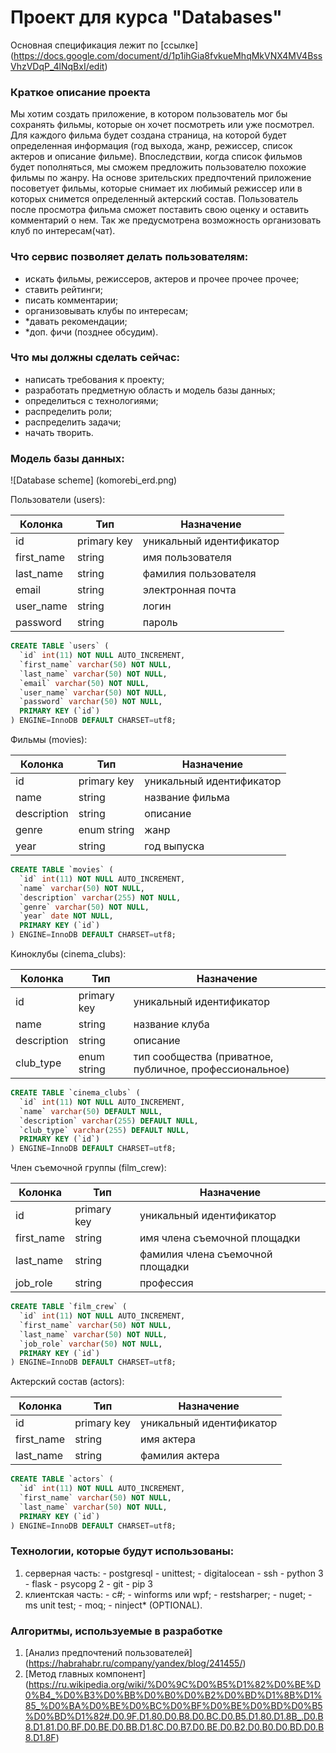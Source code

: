 # Проект для курса "Databases"
  Основная спецификация лежит по [ссылке] (https://docs.google.com/document/d/1p1ihGia8fvkueMhqMkVNX4MV4BssVhzVDqP_4lNqBxI/edit)

### Краткое описание проекта
Мы хотим создать приложение, в котором пользователь мог бы сохранять фильмы, которые он хочет посмотреть или уже посмотрел. Для каждого фильма будет создана страница, на которой будет определенная информация (год выхода, жанр, режиссер, список актеров и описание фильме). Впоследствии, когда список фильмов будет пополняться, мы сможем предложить пользователю похожие фильмы по жанру. На основе зрительских предпочтений приложение посоветует фильмы, которые снимает их любимый режиссер или в которых снимется определенный актерский состав. 
Пользователь после просмотра фильма сможет поставить свою оценку и оставить комментарий о нем. Так же предусмотрена возможность организовать клуб по интересам(чат).

### Что сервис позволяет делать пользователям:
  - искать фильмы, режиссеров, актеров и прочее прочее прочее;
  - ставить рейтинги;
  - писать комментарии;
  - организовывать клубы по интересам;
  - *давать рекомендации;
  - *доп. фичи (позднее обсудим).
  
### Что мы должны сделать сейчас:
  - написать требования к проекту;
  - разработать предметную область и модель базы данных;
  - определиться с технологиями;
  - распределить роли;
  - распределить задачи;
  - начать творить.

### Модель базы данных:
![Database scheme] (komorebi_erd.png)

Пользователи (users):

| Колонка | Тип | Назначение |
| ------- | --- | ---------- |
| id      | primary key | уникальный идентификатор |
| first_name | string | имя пользователя |
| last_name | string | фамилия пользователя |
| email | string | электронная почта |
| user_name | string | логин |
| password | string | пароль |

```sql
CREATE TABLE `users` (
  `id` int(11) NOT NULL AUTO_INCREMENT,
  `first_name` varchar(50) NOT NULL,
  `last_name` varchar(50) NOT NULL,
  `email` varchar(50) NOT NULL,
  `user_name` varchar(50) NOT NULL,
  `password` varchar(50) NOT NULL,
  PRIMARY KEY (`id`)
) ENGINE=InnoDB DEFAULT CHARSET=utf8;
```

Фильмы (movies):

| Колонка | Тип | Назначение |
| ------- | --- | ---------- |
| id      | primary key | уникальный идентификатор |
| name | string | название фильма |
| description | string | описание |
| genre | enum string | жанр |
| year | string | год выпуска |

```sql
CREATE TABLE `movies` (
  `id` int(11) NOT NULL AUTO_INCREMENT,
  `name` varchar(50) NOT NULL,
  `description` varchar(255) NOT NULL,
  `genre` varchar(50) NOT NULL,
  `year` date NOT NULL,
  PRIMARY KEY (`id`)
) ENGINE=InnoDB DEFAULT CHARSET=utf8;
```

Киноклубы (cinema_clubs):

| Колонка | Тип | Назначение |
| ------- | --- | ---------- |
| id      | primary key | уникальный идентификатор |
| name | string | название клуба |
| description | string | описание |
| club_type | enum string | тип сообщества (приватное, публичное, профессиональное) 

```sql
CREATE TABLE `cinema_clubs` (
  `id` int(11) NOT NULL AUTO_INCREMENT,
  `name` varchar(50) DEFAULT NULL,
  `description` varchar(255) DEFAULT NULL,
  `club_type` varchar(255) DEFAULT NULL,
  PRIMARY KEY (`id`)
) ENGINE=InnoDB DEFAULT CHARSET=utf8;
```

Член съемочной группы (film_crew):

| Колонка | Тип | Назначение |
| ------- | --- | ---------- |
| id      | primary key | уникальный идентификатор |
| first_name | string | имя члена съемочной площадки |
| last_name | string | фамилия члена съемочной площадки |
| job_role | string | профессия |

```sql
CREATE TABLE `film_crew` (
  `id` int(11) NOT NULL AUTO_INCREMENT,
  `first_name` varchar(50) NOT NULL,
  `last_name` varchar(50) NOT NULL,
  `job_role` varchar(50) NOT NULL,
  PRIMARY KEY (`id`)
) ENGINE=InnoDB DEFAULT CHARSET=utf8;
```

Актерский состав (actors):

| Колонка | Тип | Назначение |
| ------- | --- | ---------- |
| id      | primary key | уникальный идентификатор |
| first_name | string | имя актера |
| last_name | string | фамилия актера |

```sql
CREATE TABLE `actors` (
  `id` int(11) NOT NULL AUTO_INCREMENT,
  `first_name` varchar(50) NOT NULL,
  `last_name` varchar(50) NOT NULL,
  PRIMARY KEY (`id`)
) ENGINE=InnoDB DEFAULT CHARSET=utf8;
```


### Технологии, которые будут использованы:
  1. серверная часть:
    - postgresql
    - unittest;
    - digitalocean
    - ssh
    - python 3
    - flask
    - psycopg 2
    - git
    - pip 3
  2. клиентская часть:
    - c#;
    - winforms или wpf;
    - restsharper;
    - nuget;
    - ms unit test;
    - moq;
    - ninject* (OPTIONAL).

### Алгоритмы, используемые в разработке
  1. [Анализ предпочтений пользователей] (https://habrahabr.ru/company/yandex/blog/241455/)
  2. [Метод главных компонент] (https://ru.wikipedia.org/wiki/%D0%9C%D0%B5%D1%82%D0%BE%D0%B4_%D0%B3%D0%BB%D0%B0%D0%B2%D0%BD%D1%8B%D1%85_%D0%BA%D0%BE%D0%BC%D0%BF%D0%BE%D0%BD%D0%B5%D0%BD%D1%82#.D0.9F.D1.80.D0.B8.D0.BC.D0.B5.D1.80.D1.8B_.D0.B8.D1.81.D0.BF.D0.BE.D0.BB.D1.8C.D0.B7.D0.BE.D0.B2.D0.B0.D0.BD.D0.B8.D1.8F)
